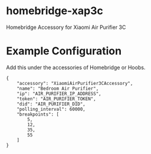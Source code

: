 # homebridge-xap3c
Homebridge Accessory for Xiaomi Air Purifier 3C


# Example Configuration
Add this under the accessories of Homebridge or Hoobs.

```
{
    "accessory": "XiaomiAirPurifier3CAccessory",
    "name": "Bedroom Air Purifier",
    "ip": "AIR_PURIFIER_IP_ADDRESS",
    "token": "AIR_PURIFIER_TOKEN",
    "did": "AIR_PURIFIER_DID",
    "polling_interval": 60000,
    "breakpoints": [
        5,
        12,
        35,
        55
    ]
}
```
